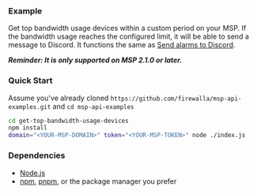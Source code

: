 ### Example
Get top bandwidth usage devices within a custom period on your MSP. If the bandwidth usage reaches the configured limit,
it will be able to send a message to Discord. It functions the same as [Send alarms to Discord](../send-alarms-to-discord/README.md).

***Reminder: It is only supported on MSP 2.1.0 or later.***


### Quick Start

Assume you've already cloned `https://github.com/firewalla/msp-api-examples.git` and `cd msp-api-examples`

```bash
cd get-top-bandwidth-usage-devices
npm install
domain="<YOUR-MSP-DOMAIN>" token="<YOUR-MSP-TOKEN>" node ./index.js

```

### Dependencies
- [Node.js](https://nodejs.org/)
- [npm](https://www.npmjs.com/package/npm), [pnpm](https://pnpm.io/installation), or the package manager you prefer
